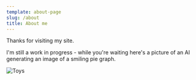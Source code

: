 ```yaml
---
template: about-page
slug: /about
title: About me
---
```

Thanks for visiting my site.

I'm still a work in progress - while you're waiting here's a picture of an AI generating an image of a smiling pie graph.

![Toys](/assets/happy-pie-graph.png "Toys")